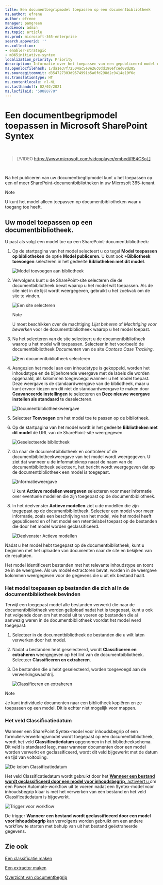 ```yaml
---
title: Een documentbegripmodel toepassen op een documentbibliotheek
ms.author: efrene
author: efrene
manager: pamgreen
audience: admin
ms.topic: article
ms.prod: microsoft-365-enterprise
search.appverid: ''
ms.collection:
- enabler-strategic
- m365initiative-syntex
localization_priority: Priority
description: Informatie over het toepassen van een gepubliceerd model op een SharePoint-documentbibliotheek.
ms.openlocfilehash: 17da1e37f72504ac5e0e26c0dd190efced08d285
ms.sourcegitcommit: d354727303d9574991b5a0fd298d2c9414e19f6c
ms.translationtype: HT
ms.contentlocale: nl-NL
ms.lasthandoff: 02/02/2021
ms.locfileid: "50080770"
---
```

# <a name="apply-a-document-understanding-model-in-microsoft-sharepoint-syntex"></a>Een documentbegripmodel toepassen in Microsoft SharePoint Syntex

</br>

> [!VIDEO https://www.microsoft.com/videoplayer/embed/RE4CSoL]

</br>

Na het publiceren van uw documentbegtipmodel kunt u het toepassen op een of meer SharePoint-documentbibliotheken in uw Microsoft 365-tenant.

> [!NOTE]
> U kunt het model alleen toepassen op documentbibliotheken waar u toegang toe heeft.


## <a name="apply-your-model-to-a-document-library"></a>Uw model toepassen op een documentbibliotheek.

U past als volgt een model toe op een SharePoint-documentbibliotheek:

1. Op de startpagina van het model selecteert u op tegel **Model toepassen op bibliotheken** de optie **Model publiceren**. U kunt ook **+Bibliotheek toevoegen** selecteren in het gedeelte **Bibliotheken met dit model**. </br>

    ![Model toevoegen aan bibliotheek](../media/content-understanding/apply-to-library.png)</br>

2. Vervolgens kunt u de SharePoint-site selecteren die de documentbibliotheek bevat waarop u het model wilt toepassen. Als de site niet in de lijst wordt weergegeven, gebruikt u het zoekvak om de site te vinden.</br>

    ![Een site selecteren](../media/content-understanding/site-search.png)</br>

    > [!NOTE]
    > U moet beschikken over de machtiging *Lijst beheren* of *Machtiging voor bewerken* voor de documentbibliotheek waarop u het model toepast.</br>

3. Na het selecteren van de site selecteert u de documentbibliotheek waarop u het model wilt toepassen. Selecteer in het voorbeeld de documentbibliotheek *Documenten* van de site *Contoso Case Tracking*.</br>

    ![Een documentbibliotheek selecteren](../media/content-understanding/select-doc-library.png)</br>

4. Aangezien het model aan een inhoudstype is gekoppeld, worden het inhoudstype en de bijbehorende weergave met de labels die worden opgehaald, als kolommen toegevoegd wanneer u het model toepast. Deze weergave is de standaardweergave van de bibliotheek, maar u kunt ervoor kiezen om dit niet de standaardweergave te maken door **Geavanceerde instellingen** te selecteren en **Deze nieuwe weergave instellen als standaard** te deselecteren.</br>

    ![Documentbibliotheekweergave](../media/content-understanding/library-view.png)</br>

5. Selecteer **Toevoegen** om het model toe te passen op de bibliotheek. 
6. Op de startpagina van het model wordt in het gedeelte **Bibliotheken met dit model** de URL van de SharePoint-site weergegeven.</br>

    ![Geselecteerde bibliotheek](../media/content-understanding/selected-library.png)</br>

7. Ga naar de documentbibliotheek en controleer of de documentbibliotheekweergave van het model wordt weergegeven. U ziet dat wanneer u de informatieknop naast de naam van de documentbibliotheek selecteert, het bericht wordt weergegeven dat op de documentbibliotheek een model is toegepast.

    ![Informatieweergave](../media/content-understanding/info-du.png)</br> 

    U kunt **Actieve modellen weergeven** selecteren voor meer informatie over eventuele modellen die zijn toegepast op de documentbibliotheek.

8. In het deelvenster **Actieve modellen** ziet u de modellen die zijn toegepast op de documentbibliotheek. Selecteer een model voor meer informatie, zoals een beschrijving van het model, wie het model heeft gepubliceerd en of het model een retentielabel toepast op de bestanden die door het model worden geclassificeerd.

    ![Deelvenster Actieve modellen](../media/content-understanding/active-models.png)</br> 

Nadat u het model hebt toegepast op de documentbibliotheek, kunt u beginnen met het uploaden van documenten naar de site en bekijken van de resultaten.

Het model identificeert bestanden met het relevante inhoudstype en toont ze in de weergave. Als uw model extractoren bevat, worden in de weergave kolommen weergegeven voor de gegevens die u uit elk bestand haalt.

### <a name="apply-the-model-to-files-already-in-the-document-library"></a>Het model toepassen op bestanden die zich al in de documentbibliotheek bevinden

Terwijl een toegepast model alle bestanden verwerkt die naar de documentbibliotheek worden geüpload nadat het is toegepast, kunt u ook het volgende doen om het model uit te voeren op bestanden die al aanwezig waren in de documentbibliotheek voordat het model werd toegepast:

1. Selecteer in de documentbibliotheek de bestanden die u wilt laten verwerken door het model.
2. Nadat u bestanden hebt geselecteerd, wordt **Classificeren en extraheren** weergegeven op het lint van de documentbibliotheek. Selecteer **Classificeren en extraheren**.
3. De bestanden die u hebt geselecteerd, worden toegevoegd aan de verwerkingswachtrij.

      ![Classificeren en extraheren](../media/content-understanding/extract-classify.png)</br> 

> [!NOTE]
> Je kunt individuele documenten naar een bibliotheek kopiëren en ze toepassen op een model. Dit is echter niet mogelijk voor mappen.

### <a name="the-classification-date-field"></a>Het veld Classificatiedatum

Wanneer een SharePoint Syntex-model voor inhoudsbegrip of een formulierverwerkingsmodel wordt toegepast op een documentbibliotheek, wordt het veld <b>Classificatiedatum</b> opgenomen in het bibliotheekschema. Dit veld is standaard leeg, maar wanneer documenten door een model worden verwerkt en geclassificeerd, wordt dit veld bijgewerkt met de datum en tijd van voltooiing. 

   ![De kolom Classificatiedatum](../media/content-understanding/class-date-column.png)</br> 

Het veld Classificatiedatum wordt gebruikt door het [<b>Wanneer een bestand wordt geclassificeerd door een model voor inhoudsbegrip,</b> activeert u ](https://docs.microsoft.com/connectors/sharepointonline/#when-a-file-is-classified-by-a-content-understanding-model) om een Power Automate-workflow uit te voeren nadat een Syntex-model voor inhoudsbegrip klaar is met het verwerken van een bestand en het veld Classificatiedatum is bijgewerkt.

   ![Trigger voor workflow](../media/content-understanding/trigger.png)</br>

De trigger <b>Wanneer een bestand wordt geclassificeerd door een model voor inhoudsbegrip</b> kan vervolgens worden gebruikt om een andere workflow te starten met behulp van uit het bestand geëxtraheerde gegevens.



## <a name="see-also"></a>Zie ook
[Een classificatie maken](create-a-classifier.md)

[Een extractor maken](create-an-extractor.md)

[Overzicht van documentbegrip](document-understanding-overview.md)


